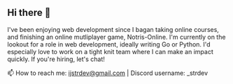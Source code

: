 ## Hi there 👋

I've been enjoying web development since I bagan taking online courses, and finishing an online mutliplayer game, Notris-Online. I'm currently on the lookout for a role in web development, ideally writing Go or Python. I'd especially love to work on a tight knit team where I can make an impact quickly. If you're hiring, let's chat!

📫 How to reach me: ijstrdev@gmail.com | Discord username: _strdev
<!--
**isaacjstriker/isaacjstriker** is a ✨ _special_ ✨ repository because its `README.md` (this file) appears on your GitHub profile.

Here are some ideas to get you started:

- 🔭 I’m currently working on ...
- 🌱 I’m currently learning ...
- 👯 I’m looking to collaborate on ...
- 🤔 I’m looking for help with ...
- 💬 Ask me about ...
- 📫 How to reach me: ...
- 😄 Pronouns: ...
- ⚡ Fun fact: ...
-->
